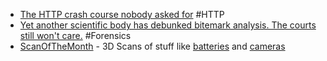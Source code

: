 - [The HTTP crash course nobody asked for](https://fasterthanli.me/articles/the-http-crash-course-nobody-asked-for) #HTTP
- [Yet another scientific body has debunked bitemark analysis. The courts still won't care.](https://radleybalko.substack.com/p/yet-another-scientific-body-has-debunked) #Forensics
- [ScanOfTheMonth](https://www.scanofthemonth.com) - 3D Scans of stuff like [batteries](https://www.scanofthemonth.com/scans/batteries) and [cameras](https://www.scanofthemonth.com/scans/instant-cameras)